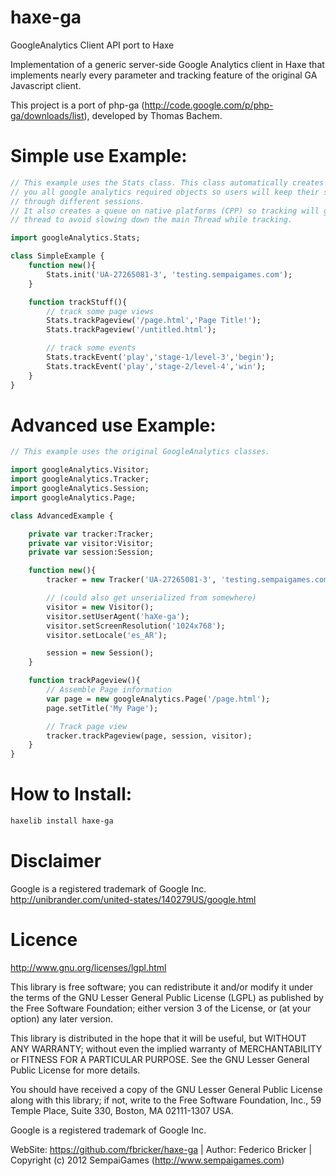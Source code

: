 haxe-ga
=======

GoogleAnalytics Client API port to Haxe

Implementation of a generic server-side Google Analytics client in Haxe that implements nearly every parameter and tracking feature of the original GA Javascript client.

This project is a port of php-ga (http://code.google.com/p/php-ga/downloads/list), developed by Thomas Bachem.

Simple use Example:
=======

```haxe
// This example uses the Stats class. This class automatically creates and persists for
// you all google analytics required objects so users will keep their statistics identities
// through different sessions.
// It also creates a queue on native platforms (CPP) so tracking will goes on a separate
// thread to avoid slowing down the main Thread while tracking.

import googleAnalytics.Stats;

class SimpleExample {
	function new(){
		Stats.init('UA-27265081-3', 'testing.sempaigames.com');
	}

	function trackStuff(){
		// track some page views
		Stats.trackPageview('/page.html','Page Title!');
		Stats.trackPageview('/untitled.html');

		// track some events
		Stats.trackEvent('play','stage-1/level-3','begin');
		Stats.trackEvent('play','stage-2/level-4','win');
	}
}

```

Advanced use Example:
=======

```haxe
// This example uses the original GoogleAnalytics classes.

import googleAnalytics.Visitor;
import googleAnalytics.Tracker;
import googleAnalytics.Session;
import googleAnalytics.Page;

class AdvancedExample {

	private var tracker:Tracker;
	private var visitor:Visitor;
	private var session:Session;

	function new(){
		tracker = new Tracker('UA-27265081-3', 'testing.sempaigames.com');

		// (could also get unserialized from somewhere)
		visitor = new Visitor();
		visitor.setUserAgent('haXe-ga');
		visitor.setScreenResolution('1024x768');
		visitor.setLocale('es_AR');

		session = new Session();
	}

	function trackPageview(){	
		// Assemble Page information
		var page = new googleAnalytics.Page('/page.html');
		page.setTitle('My Page');

		// Track page view
		tracker.trackPageview(page, session, visitor);
	}
}

```

How to Install:
=======

```bash
haxelib install haxe-ga
```

Disclaimer
=======

Google is a registered trademark of Google Inc.
http://unibrander.com/united-states/140279US/google.html

Licence
=======
http://www.gnu.org/licenses/lgpl.html

This library is free software; you can redistribute it and/or
modify it under the terms of the GNU Lesser General Public
License (LGPL) as published by the Free Software Foundation; either
version 3 of the License, or (at your option) any later version.
  
This library is distributed in the hope that it will be useful,
but WITHOUT ANY WARRANTY; without even the implied warranty of
MERCHANTABILITY or FITNESS FOR A PARTICULAR PURPOSE. See the GNU
Lesser General Public License for more details.
  
You should have received a copy of the GNU Lesser General Public
License along with this library; if not, write to the Free Software
Foundation, Inc., 59 Temple Place, Suite 330, Boston, MA 02111-1307 USA.
  
Google is a registered trademark of Google Inc.


WebSite: https://github.com/fbricker/haxe-ga | Author: Federico Bricker | Copyright (c) 2012 SempaiGames (http://www.sempaigames.com)
